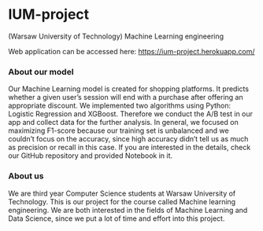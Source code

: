 # IUM-project
(Warsaw University of Technology) Machine Learning engineering

Web application can be accessed here: https://ium-project.herokuapp.com/

### About our model
Our Machine Learning model is created for shopping platforms. It predicts whether a given user’s session will end with a purchase after offering an appropriate discount. We implemented two algorithms using Python: Logistic Regression and XGBoost. Therefore we conduct the A/B test in our app and collect data for the further analysis. In general, we focused on maximizing F1-score because our training set is unbalanced and we couldn’t focus on the accuracy, since high accuracy didn’t tell us as much as precision or recall in this case. If you are interested in the details, check our GitHub repository and provided Notebook in it.

### About us
We are third year Computer Science students at Warsaw University of Technology. This is our project for the course called Machine learning engineering. We are both interested in the fields of Machine Learning and Data Science, since we put a lot of time and effort into this project.
